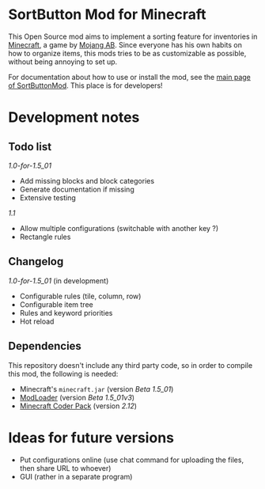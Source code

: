 # SortButton Mod for Minecraft

This Open Source mod aims to implement a sorting feature for inventories in [Minecraft][1], a game by [Mojang AB][2]. Since everyone has his own habits on how to organize items, this mods tries to be as customizable as possible, without being annoying to set up.

For documentation about how to use or install the mod, see the [main page of SortButtonMod][3]. This place is for developers!

# Development notes

## Todo list

*1.0-for-1.5_01*
* Add missing blocks and block categories
* Generate documentation if missing
* Extensive testing

*1.1*
* Allow multiple configurations (switchable with another key ?)
* Rectangle rules

## Changelog

*1.0-for-1.5_01* (in development)

* Configurable rules (tile, column, row)
* Configurable item tree
* Rules and keyword priorities
* Hot reload

## Dependencies

This repository doesn't include any third party code, so in order to compile this mod, the following is needed:

* Minecraft's `minecraft.jar` (version *Beta 1.5_01*)
* [ModLoader][4] (version *Beta 1.5_01v3*)
* [Minecraft Coder Pack][5] (version *2.12*)

[1]: http://www.minecraft.net/
[2]: http://mojang.com/
[3]: http://wan.ka.free.fr/?sortbutton
[4]: http://www.minecraftforum.net/viewtopic.php?t=80246
[5]: http://mcp.ocean-labs.de/index.php/MCP_Releases

# Ideas for future versions
* Put configurations online (use chat command for uploading the files, then share URL to whoever)
* GUI (rather in a separate program)
